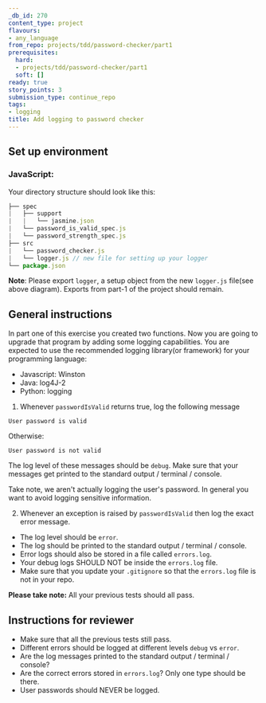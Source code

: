 ```yaml
---
_db_id: 270
content_type: project
flavours:
- any_language
from_repo: projects/tdd/password-checker/part1
prerequisites:
  hard:
  - projects/tdd/password-checker/part1
  soft: []
ready: true
story_points: 3
submission_type: continue_repo
tags:
- logging
title: Add logging to password checker
---
```


## Set up environment

### JavaScript:

Your directory structure should look like this:

```js
├── spec
|   ├── support
|   |   └── jasmine.json
|   └── password_is_valid_spec.js
|   └── password_strength_spec.js
├── src
|   └── password_checker.js
|   └── logger.js // new file for setting up your logger
└── package.json
```

**Note**: Please export `logger`, a setup object from the new `logger.js` file(see above diagram). Exports from part-1 of the project should remain.

## General instructions

In part one of this exercise you created two functions. Now you are going to upgrade that program by adding some logging capabilities.
You are expected to use the recommended logging library(or framework) for your programming language:

- Javascript: Winston
- Java: log4J-2
- Python: logging

1. Whenever `passwordIsValid` returns true, log the following message

```
User password is valid
```

Otherwise:

```
User password is not valid
```

The log level of these messages should be `debug`.
Make sure that your messages get printed to the standard output / terminal / console.

Take note, we aren't actually logging the user's password. In general you want to avoid logging sensitive information.

2. Whenever an exception is raised by `passwordIsValid` then log the exact error message.

- The log level should be `error`.
- The log should be printed to the standard output / terminal / console.
- Error logs should also be stored in a file called `errors.log`.
- Your debug logs SHOULD NOT be inside the `errors.log` file.
- Make sure that you update your `.gitignore` so that the `errors.log` file is not in your repo.

**Please take note:** All your previous tests should all pass.

## Instructions for reviewer

- Make sure that all the previous tests still pass.
- Different errors should be logged at different levels `debug` vs `error`.
- Are the log messages printed to the standard output / terminal / console?
- Are the correct errors stored in `errors.log`? Only one type should be there.
- User passwords should NEVER be logged.